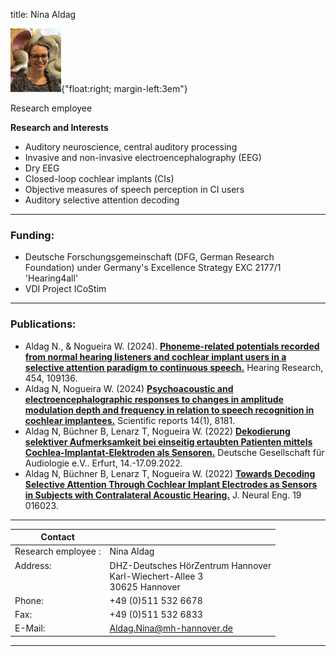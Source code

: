 title: Nina Aldag 

![Nina Aldag](Nina.jpg){"float:right; margin-left:3em"}

Research employee	

**Research and Interests**

* Auditory neuroscience, central auditory processing
* Invasive and non-invasive electroencephalography (EEG)
* Dry EEG
* Closed-loop cochlear implants (CIs)
* Objective measures of speech perception in CI users
* Auditory selective attention decoding



---

### Funding:

* Deutsche Forschungsgemeinschaft (DFG, German Research Foundation) under Germany's Excellence Strategy EXC 2177/1 'Hearing4all'
* VDI Project ICoStim


---
### Publications:
* Aldag N., & Nogueira W. (2024). **[Phoneme-related potentials recorded from normal hearing listeners and cochlear implant users in a selective attention paradigm to continuous speech.](https://doi.org/10.1016/j.heares.2024.109136)** Hearing Research, 454, 109136.
* Aldag N, Nogueira W. (2024) **[Psychoacoustic and electroencephalographic responses to changes in amplitude modulation depth and frequency in relation to speech recognition in cochlear implantees.](https://www.nature.com/articles/s41598-024-58225-1)** Scientific reports 14(1), 8181.
* Aldag N, Büchner B,  Lenarz T, Nogueira W. (2022) **[Dekodierung selektiver Aufmerksamkeit bei einseitig ertaubten Patienten mittels Cochlea-Implantat-Elektroden als Sensoren.](https://dx.doi.org/10.3205/22dga040)** Deutsche Gesellschaft für Audiologie e.V.. Erfurt, 14.-17.09.2022.
* Aldag N, Büchner B,  Lenarz T, Nogueira W. (2022) **[Towards Decoding Selective Attention Through Cochlear Implant Electrodes as Sensors in Subjects with Contralateral Acoustic Hearing.](https://iopscience.iop.org/article/10.1088/1741-2552/ac4de6)** J. Neural Eng. 19 016023.



---

| Contact                 |                            |
| ------------------------|--------------------------- |
| Research employee	:<br>          | Nina Aldag |
| Address: <br><br><br>   | DHZ-Deutsches HörZentrum Hannover<br> Karl-Wiechert-Allee 3 <br> 30625 Hannover |
| Phone:                  | +49 (0)511 532 6678 |
| Fax:                    | +49 (0)511 532 6833 |
| E-Mail:                 |<Aldag.Nina@mh-hannover.de>|

---
    
